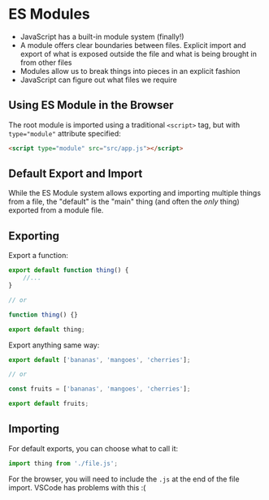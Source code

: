 ES Modules
===

- JavaScript has a built-in module system (finally!)
- A module offers clear boundaries between files. Explicit import and export of
what is exposed outside the file and what is being brought in from other files
- Modules allow us to break things into pieces in an explicit fashion
- JavaScript can figure out what files we require

## Using ES Module in the Browser

The root module is imported using a traditional `<script>` tag, but with `type="module"` attribute
specified:

```html
<script type="module" src="src/app.js"></script>
```

## Default Export and Import

While the ES Module system allows exporting and importing multiple things from a file, 
the "default" is the "main" thing (and often the _only_ thing) exported from a module file.

## Exporting

Export a function:

```js
export default function thing() {
    //...
}

// or

function thing() {}

export default thing;
```

Export anything same way:

```js
export default ['bananas', 'mangoes', 'cherries'];

// or

const fruits = ['bananas', 'mangoes', 'cherries'];

export default fruits;

```

## Importing

For default exports, you can choose what to call it:

```js
import thing from './file.js';
```

For the browser, you will need to include the `.js` at the end of the file import.
VSCode has problems with this :(
